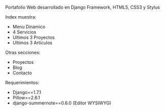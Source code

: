 Portafolio Web desarrollado en Django Framework, HTML5, CSS3 y Stylus

Index muestra: 
- Menu Dinamico
- 4 Servicios 
- Ultimos 3 Proyectos
- Ultimos 3 Articulos

Otras secciones:
- Proyectos
- Blog
- Contacto

Requerimientos:
- Django==1.7.1
- Pillow==2.6.1
- django-summernote==0.6.0 (Editor WYSIWYG)

